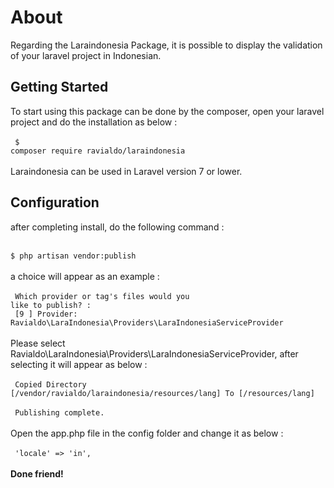 # About
Regarding the Laraindonesia Package, it is possible to display the validation of your laravel project in Indonesian.
<br>
## Getting Started
To start using this package can be done by the composer, open your laravel project and do the installation as below :
<br> <br>
<code>
$ composer require ravialdo/laraindonesia
</code>
<br><br>
Laraindonesia can be used in Laravel version 7 or lower.
## Configuration
after completing install, do the following command :
<br> <br>
<code>
$ php artisan vendor:publish
</code>
<br> <br>
a choice will appear as an example :
<br> <br>
<code>
Which provider or tag's files would you like to publish? :
</code>
<br>
<code>
[9 ] Provider: Ravialdo\LaraIndonesia\Providers\LaraIndonesiaServiceProvider
</code>
<br> <br>
Please select Ravialdo\LaraIndonesia\Providers\LaraIndonesiaServiceProvider, after selecting it will appear as below :
<br> <br>
<code>
Copied Directory [/vendor/ravialdo/laraindonesia/resources/lang] To [/resources/lang]
</code>
<br>
<code>
Publishing complete.
</code>
<br> <br>
Open the app.php file in the config folder and change it as below :
<br> <br>
<code>
  'locale' => 'in',
</code>
<br> <br>
<b>Done friend!</b>
